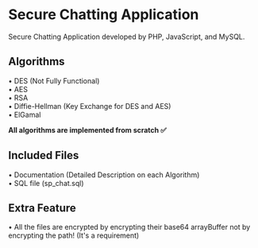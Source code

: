 # Secure Chatting Application
Secure Chatting Application developed by PHP, JavaScript, and MySQL.

## Algorithms
• DES (Not Fully Functional)<br/>
• AES<br/>
• RSA<br/>
• Diffie-Hellman (Key Exchange for DES and AES)<br/>
• ElGamal<br/>

**All algorithms are implemented from scratch ✅**

## Included Files
• Documentation (Detailed Description on each Algorithm)<br/>
• SQL file (sp_chat.sql)

## Extra Feature
• All the files are encrypted by encrypting their base64 arrayBuffer not by encrypting the path! (It's a requirement)
